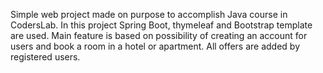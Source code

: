 

Simple web project made on purpose to accomplish Java course in CodersLab. In this project Spring Boot, thymeleaf and Bootstrap template are used. Main feature is based on possibility of creating an account for users and book a room in a hotel or apartment. All offers are added by registered users.
